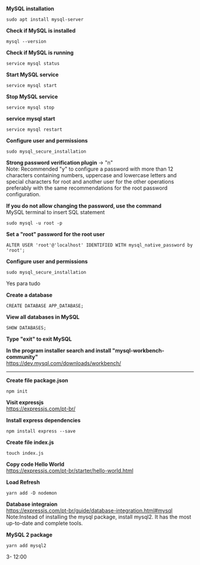 **MySQL installation**
```
sudo apt install mysql-server
```

**Check if MySQL is installed**
```
mysql --version
```

**Check if MySQL is running**
```
service mysql status
```

**Start MySQL service**
```
service mysql start
```

**Stop MySQL service**
```
service mysql stop
```

**service mysql start**
```
service mysql restart
```

**Configure user and permissions**
```
sudo mysql_secure_installation
```

**Strong password verification plugin** -> "n" <br>
Note: Recommended "y" to configure a password with more than 12 characters containing numbers, uppercase and lowercase letters and special characters for root and another user for the other operations preferably with the same recommendations for the root password configuration. <br>

**If you do not allow changing the password, use the command** <br>
MySQL terminal to insert SQL statement
```
sudo mysql -u root -p
```

**Set a "root" password for the root user**
```
ALTER USER 'root'@'localhost' IDENTIFIED WITH mysql_native_password by 'root';
```

**Configure user and permissions**
```
sudo mysql_secure_installation
```
Yes para tudo

**Create a database**
```
CREATE DATABASE APP_DATABASE;
```

**View all databases in MySQL**
```
SHOW DATABASES;
```

**Type "exit" to exit MySQL** <br>

**In the program installer search and install "mysql-workbench-community"** <br>
https://dev.mysql.com/downloads/workbench/

----------------------------------------------------------------------------------------

**Create file package.json**
```
npm init 
```
**Visit expressjs** <br>
https://expressjs.com/pt-br/

**Install express dependencies**
```
npm install express --save
```

**Create file index.js**
```
touch index.js
```

**Copy code Hello World** <br>
https://expressjs.com/pt-br/starter/hello-world.html

**Load Refresh**
```
yarn add -D nodemon
```

**Database integraion** <br>
https://expressjs.com/pt-br/guide/database-integration.html#mysql <br>
Note:Instead of installing the mysql package, install mysql2. It has the most up-to-date and complete tools.

**MySQL 2 package**
```
yarn add mysql2
```
3- 12:00